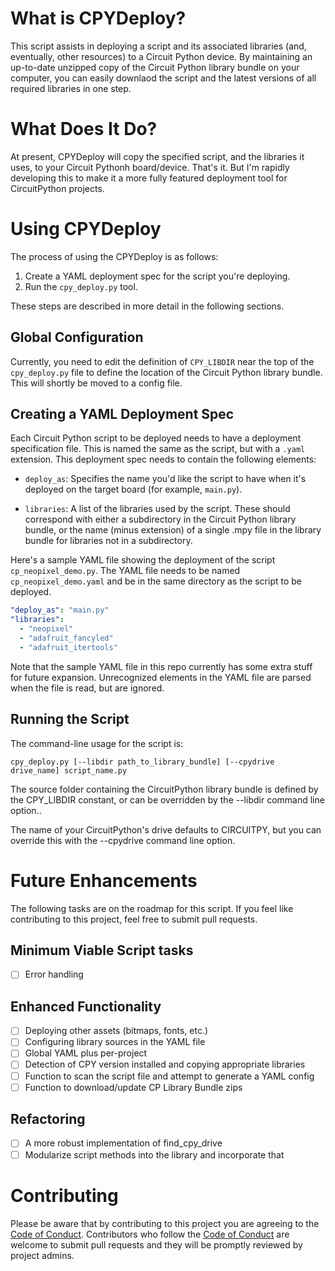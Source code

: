 # What is CPYDeploy?

This script assists in deploying a script and its associated libraries
(and, eventually, other resources) to a Circuit Python device. By maintaining
an up-to-date unzipped copy of the Circuit Python library bundle on your
computer, you can easily downlaod the script and the latest versions of
all required libraries in one step.

# What Does It Do?

At present, CPYDeploy will copy the specified script, and the libraries
it uses, to your Circuit Pythonh board/device. That's it. But I'm rapidly
developing this to make it a more fully featured deployment tool for 
CircuitPython projects.

# Using CPYDeploy

The process of using the CPYDeploy is as follows:

1. Create a YAML deployment spec for the script you're deploying.
2. Run the `cpy_deploy.py` tool.

These steps are described in more detail in the following sections.

## Global Configuration

Currently, you need to edit the definition of `CPY_LIBDIR` near the
top of the `cpy_deploy.py` file to define the location of the 
Circuit Python library bundle. This will shortly be moved to a config
file.

## Creating a YAML Deployment Spec

Each Circuit Python script to be deployed needs to have a deployment
specification file. This is named the same as the script, but with a
`.yaml` extension. This deployment spec needs to contain the following
elements:

- `deploy_as`: Specifies the name you'd like the script to have when
  it's deployed on the target board (for example, `main.py`).

- `libraries`: A list of the libraries used by the script. These should
  correspond with either a subdirectory in the Circuit Python library
  bundle, or the name (minus extension) of a single .mpy file in the
  library bundle for libraries not in a subdirectory.

Here's a sample YAML file showing the deployment of the script
`cp_neopixel_demo.py`. The YAML file needs to be named 
`cp_neopixel_demo.yaml` and be in the same directory as the script
to be deployed.

```yaml
"deploy_as": "main.py"
"libraries":
  - "neopixel"
  - "adafruit_fancyled"
  - "adafruit_itertools"
```

Note that the sample YAML file in this repo currently has some extra
stuff for future expansion. Unrecognized elements in the YAML file are
parsed when the file is read, but are ignored.

## Running the Script

The command-line usage for the script is:

`cpy_deploy.py [--libdir path_to_library_bundle] [--cpydrive drive_name] script_name.py`

The source folder containing the CircuitPython library bundle is defined
by the CPY_LIBDIR constant, or can be overridden by the --libdir command
line option..

The name of your CircuitPython's drive defaults to CIRCUITPY, but you
can override this with the --cpydrive command line option.

# Future Enhancements

The following tasks are on the roadmap for this script. If you feel like
contributing to this project, feel free to submit pull requests.

## Minimum Viable Script tasks
- [ ] Error handling

## Enhanced Functionality
- [ ] Deploying other assets (bitmaps, fonts, etc.)
- [ ] Configuring library sources in the YAML file
- [ ] Global YAML plus per-project
- [ ] Detection of CPY version installed and copying appropriate libraries
- [ ] Function to scan the script file and attempt to generate a YAML config
- [ ] Function to download/update CP Library Bundle zips

## Refactoring
- [ ] A more robust implementation of find_cpy_drive
- [ ] Modularize script methods into the library and incorporate that

# Contributing
Please be aware that by contributing to this
project you are agreeing to the 
[Code of Conduct](https://github.com/tammymakesthings/cpydeploy/blob/master/CODE_OF_CONDUCT.md).
Contributors who follow the 
[Code of Conduct](https://github.com/tammymakesthings/cpydeploy/blob/master/CODE_OF_CONDUCT.md)
are welcome to submit pull requests and they will be promptly reviewed by project admins.